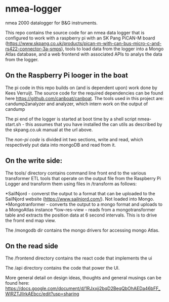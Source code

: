 # nmea-logger
nmea 2000 datalogger for B&G instruments.

This repo contains the source code for an nmea data logger that is configured to work with a raspberry pi with an SK Pang PiCAN-M board (https://www.skpang.co.uk/products/pican-m-with-can-bus-micro-c-and-rs422-connector-3a-smps), tools to load data from the logger into a Mongo Atlas database, and a web frontend with associated APIs to analys the data from  the logger.

On the Raspberry Pi looger in the boat 
-------------------------------------
The pi code in this repo builds on (and is dependent upon) work done by Kees Verruijt. The source code for the required dependencies can be found here https://github.com/canboat/canboat. The tools used in this project are: candump2analyzer and analyzer, which intern work on the output of candump

The pi end of the logger is started at boot time by a shell script nmea-start.sh - this assumes that you have installed the can utils as described by the skpang.co.uk manual at the url above.

The *non-pi code* is divided int two sections, write and read, which respectively put data into mongoDB and read from it.

On the write side:
------------------

The tools/ directory contains command line front end to the various transformer ETL tools that operate on the output file from the Raspberry Pi Logger and transform them using files in /transform as follows:

*SailNjord - converst the output to a format that can be uploaded to the SailNjord website (https://www.sailnjord.com/). Not loaded into Mongo.
*Mongotranformer - converts the output to a mongo format and uploads to a MongoAtlas instance
*low-res-view - reads from a mongotransformer table and extracts the position data at 6 second intervals. This is to drive the fromt end map view.

The /mongodb dir contains the mongo drivers for accessing mongo Atlas.


On the read side
----------------
 
 The /frontend directory contains the react code that implements the ui

 The /api directory contains the code that power the UI.


More general detail on design ideas, thoughts and general musings can be found here: https://docs.google.com/document/d/1RJxxjj2bqD2BeqQbOhAEDa46bFF_WlRZTJlIrkAEbcc/edit?usp=sharing



